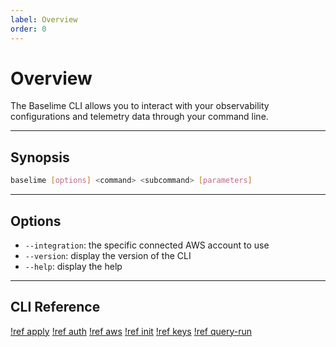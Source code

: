 ```yaml
---
label: Overview
order: 0
---
```


# Overview

The Baselime CLI allows you to interact with your observability configurations and telemetry data through your command line.

---

## Synopsis

```bash #
baselime [options] <command> <subcommand> [parameters]
```
---

## Options

- `--integration`: the specific connected AWS account to use
- `--version`: display the version of the CLI
- `--help`: display the help

---

## CLI Reference

[!ref apply](./reference/apply.md)
[!ref auth](./reference/auth.md)
[!ref aws](./reference/aws.md)
[!ref init](./reference/init.md)
[!ref keys](./reference/keys.md)
[!ref query-run](./reference/query-run.md)

